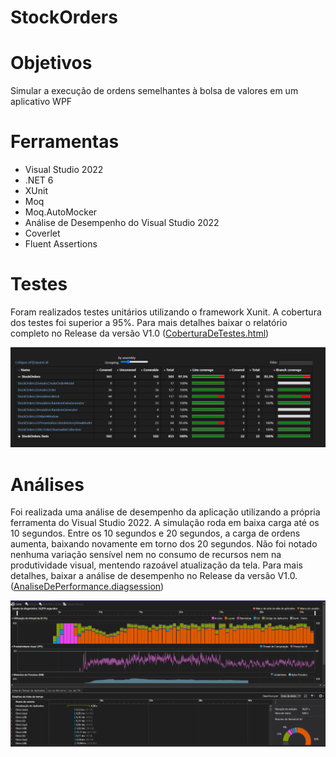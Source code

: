 # StockOrders

# Objetivos
Simular a execução de ordens semelhantes à bolsa de valores em um aplicativo WPF

# Ferramentas
- Visual Studio 2022
- .NET 6
- XUnit
- Moq
- Moq.AutoMocker
- Análise de Desempenho do Visual Studio 2022
- Coverlet
- Fluent Assertions

# Testes
Foram realizados testes unitários utilizando o framework Xunit. A cobertura dos testes foi superior a 95%. Para mais detalhes baixar o relatório completo no Release da versão V1.0 ([CoberturaDeTestes.html](https://github.com/renatojsilvas/StockOrders/releases/download/V1.0/CoberturaDeTestes.html))

![alt text](https://github.com/renatojsilvas/StockOrders/blob/main/reports/Cobertura.png)


# Análises
Foi realizada uma análise de desempenho da aplicação utilizando a própria ferramenta do Visual Studio 2022. A simulação roda em baixa carga até os 10 segundos. Entre os 10 segundos e 20 segundos, a carga de ordens aumenta, baixando novamente em torno dos 20 segundos. Não foi notado nenhuma variação sensível nem no consumo de recursos nem na produtividade visual, mentendo razoável atualização da tela. Para mais detalhes, baixar a análise de desempenho no Release da versão V1.0. ([AnaliseDePerformance.diagsession](https://github.com/renatojsilvas/StockOrders/releases/download/V1.0/AnaliseDePerformance.diagsession))

![alt text](https://github.com/renatojsilvas/StockOrders/blob/main/reports/AnaliseDeDesempenho.png)

